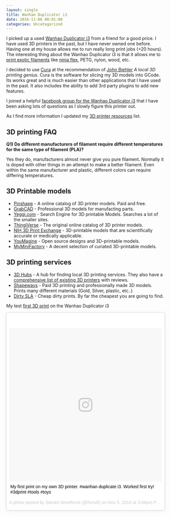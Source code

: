 ```yaml
---
layout: single
title: Wanhao Duplicator i3 
date: 2016-11-06 00:01:00
categories: Uncategorized
---
```


I picked up a used [Wanhao Duplicator i3](https://www.3dhubs.com/3d-printers/wanhao-duplicator-i3) from a friend for a good price. I have used 3D printers in the past, but I have never owned one before. Having one at my house allows me to run really long print jobs (+20 hours). The interesting thing about the Wanhao Duplicator i3 is that it allows me to [print exotic filaments](https://all3dp.com/best-3d-printer-filament-types-pla-abs-pet-exotic-wood-metal/) like [ninja flex](http://ninjaflex3d.ca/), PETG, nylon, wood, etc. 

I decided to use [Cura](https://ultimaker.com/en/products/cura-software) at the recommendation of [John Biehler](http://johnbiehler.com/) *A local 3D printing genius*. Cura is the software for slicing my 3D models into GCode. Its works great and is much easier than other applications that I have used in the past. It also includes the ability to add 3rd party plugins to add new features. 

I joined a helpful [facebook group for the Wanhao Duplicator i3](https://www.facebook.com/groups/WanhaoDi3/) that I have been asking lots of questions as I slowly figure this printer out. 

As I find more information I updated my [3D printer resources](/alternatives-to-the-vancouver-hackspace#d-printing) list. 

## 3D printing FAQ 

**Q1) Do different manufacturers of filament require different temperatures for the same type of filament (PLA)?**

Yes they do, manufacturers almost never give you pure filament. Normally it is doped with other things in an attempt to make a better filament. Even within the same manufacturer and plastic, different colors can require differing temperatures.

## 3D Printable models

- [Pinshape](https://pinshape.com/) - A online catalog of 3D printer models. Paid and free.
- [GrabCAD](https://grabcad.com/) - Professional 3D models for manufacting parts.
- [Yeggi.com](http://www.yeggi.com/) - Search Engine for 3D printable Models. Searches a lot of the smaller sites.
- [ThingiVerse](http://www.thingiverse.com) - The original online catalog of 3D printer models.
- [NIH 3D Print Exchange](http://3dprint.nih.gov/) - 3D-printable models that are scientifically accurate or medically applicable.
- [YouMagine](https://www.youmagine.com/) - Open source designs and 3D-printable models.
- [MyMiniFactory](https://www.myminifactory.com/) - A decent selection of curiated 3D-printable models.

## 3D printing services

- [3D Hubs](https://www.3dhubs.com/) - A hub for finding local 3D printing services. They also have a [comprehensive list of existing 3D printers](https://www.3dhubs.com/3d-printers) with reviews.
- [Shapeways](http://www.shapeways.com/) - Paid 3D printing and professionally made 3D models. Prints many different materials (Gold, Silver, plastic, etc..)
- [Dirty SLA](http://dangerousprototypes.com/store/print3d) - Cheap dirty prints. By far the cheapest you are going to find.


My test [first 3D print](https://www.instagram.com/p/BMcdKEQBkxU/?taken-by=funvill) on the Wanhao Duplicator i3

<blockquote class="instagram-media" data-instgrm-captioned data-instgrm-version="7" style=" background:#FFF; border:0; border-radius:3px; box-shadow:0 0 1px 0 rgba(0,0,0,0.5),0 1px 10px 0 rgba(0,0,0,0.15); margin: 1px; max-width:658px; padding:0; width:99.375%; width:-webkit-calc(100% - 2px); width:calc(100% - 2px);"><div style="padding:8px;"> <div style=" background:#F8F8F8; line-height:0; margin-top:40px; padding:50.0% 0; text-align:center; width:100%;"> <div style=" background:url(data:image/png;base64,iVBORw0KGgoAAAANSUhEUgAAACwAAAAsCAMAAAApWqozAAAABGdBTUEAALGPC/xhBQAAAAFzUkdCAK7OHOkAAAAMUExURczMzPf399fX1+bm5mzY9AMAAADiSURBVDjLvZXbEsMgCES5/P8/t9FuRVCRmU73JWlzosgSIIZURCjo/ad+EQJJB4Hv8BFt+IDpQoCx1wjOSBFhh2XssxEIYn3ulI/6MNReE07UIWJEv8UEOWDS88LY97kqyTliJKKtuYBbruAyVh5wOHiXmpi5we58Ek028czwyuQdLKPG1Bkb4NnM+VeAnfHqn1k4+GPT6uGQcvu2h2OVuIf/gWUFyy8OWEpdyZSa3aVCqpVoVvzZZ2VTnn2wU8qzVjDDetO90GSy9mVLqtgYSy231MxrY6I2gGqjrTY0L8fxCxfCBbhWrsYYAAAAAElFTkSuQmCC); display:block; height:44px; margin:0 auto -44px; position:relative; top:-22px; width:44px;"></div></div> <p style=" margin:8px 0 0 0; padding:0 4px;"> <a href="https://www.instagram.com/p/BMcdKEQBkxU/" style=" color:#000; font-family:Arial,sans-serif; font-size:14px; font-style:normal; font-weight:normal; line-height:17px; text-decoration:none; word-wrap:break-word;" target="_blank">My first print on my own 3D printer. #wanhan duplicate i3. Worked first try!  #3dprint #tools #toys</a></p> <p style=" color:#c9c8cd; font-family:Arial,sans-serif; font-size:14px; line-height:17px; margin-bottom:0; margin-top:8px; overflow:hidden; padding:8px 0 7px; text-align:center; text-overflow:ellipsis; white-space:nowrap;">A photo posted by Steven Smethurst (@funvill) on <time style=" font-family:Arial,sans-serif; font-size:14px; line-height:17px;" datetime="2016-11-05T22:06:29+00:00">Nov 5, 2016 at 3:06pm PDT</time></p></div></blockquote><script async defer src="//platform.instagram.com/en_US/embeds.js"></script>

